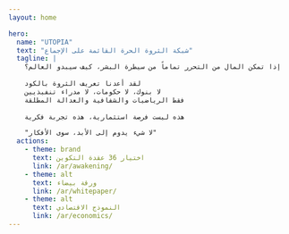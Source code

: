```yaml
---
layout: home

hero:
  name: "UTOPIA"
  text: "شبكة الثروة الحرة القائمة على الإجماع"
  tagline: |
    إذا تمكن المال من التحرر تماماً من سيطرة البشر، كيف سيبدو العالم؟
    
    لقد أعدنا تعريف الثروة بالكود
    لا بنوك، لا حكومات، لا مدراء تنفيذيين
    فقط الرياضيات والشفافية والعدالة المطلقة
    
    هذه ليست فرصة استثمارية، هذه تجربة فكرية

    "لا شيء يدوم إلى الأبد، سوى الأفكار"
  actions:
    - theme: brand
      text: اختيار 36 عقدة التكوين
      link: /ar/awakening/
    - theme: alt
      text: ورقة بيضاء
      link: /ar/whitepaper/
    - theme: alt
      text: النموذج الاقتصادي
      link: /ar/economics/
---
```


<ParticlesBackground />